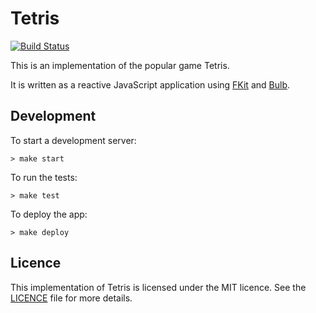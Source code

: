 # Tetris

[![Build Status](https://travis-ci.org/nullobject/tetris.svg?branch=master)](https://travis-ci.org/nullobject/tetris)

This is an implementation of the popular game Tetris.

It is written as a reactive JavaScript application using [FKit](https://github.com/nullobject/fkit) and [Bulb](https://github.com/nullobject/bulb).

## Development

To start a development server:

    > make start

To run the tests:

    > make test

To deploy the app:

    > make deploy

## Licence

This implementation of Tetris is licensed under the MIT licence. See the
[LICENCE](https://github.com/nullobject/tetris/blob/master/LICENCE.md) file for
more details.
